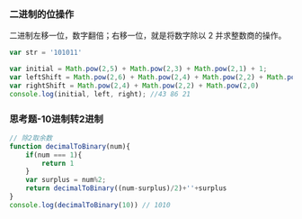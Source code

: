 ### 二进制的位操作

二进制左移一位，数字翻倍；右移一位，就是将数字除以 2 并求整数商的操作。

```javascript
var str = '101011'

var initial = Math.pow(2,5) + Math.pow(2,3) + Math.pow(2,1) + 1;
var leftShift = Math.pow(2,6) + Math.pow(2,4) + Math.pow(2,2) + Math.pow(2,1);
var rightShift = Math.pow(2,4) + Math.pow(2,2) + Math.pow(2,0)
console.log(initial, left, right); //43 86 21
```

### 思考题-10进制转2进制

```javascript
// 除2取余数
function decimalToBinary(num){
    if(num === 1){
        return 1
    }
    var surplus = num%2;
    return decimalToBinary((num-surplus)/2)+''+surplus
}
console.log(decimalToBinary(10)) // 1010
```
